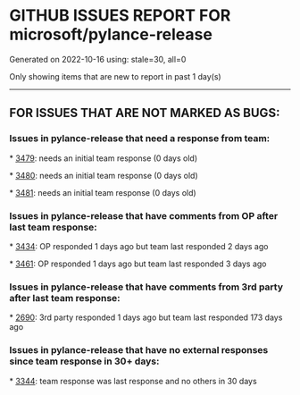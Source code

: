 
# GITHUB ISSUES REPORT FOR microsoft/pylance-release


Generated on 2022-10-16 using: stale=30, all=0


Only showing items that are new to report in past 1 day(s)


---

## FOR ISSUES THAT ARE NOT MARKED AS BUGS:


### Issues in pylance-release that need a response from team:


\* [3479](https://github.com/microsoft/pylance-release/issues/3479 "Pylance now seems to change all existing imports to absolute imports"): needs an initial team response (0 days old)

\* [3480](https://github.com/microsoft/pylance-release/issues/3480 "code action for return type generation"): needs an initial team response (0 days old)

\* [3481](https://github.com/microsoft/pylance-release/issues/3481 "How to start the DAP server with ms-python.python-2022.16.0 manually？"): needs an initial team response (0 days old)

### Issues in pylance-release that have comments from OP after last team response:


\* [3434](https://github.com/microsoft/pylance-release/issues/3434 "Errors in bundled stubs showing in workspace"): OP responded 1 days ago but team last responded 2 days ago

\* [3461](https://github.com/microsoft/pylance-release/issues/3461 "Pylance causes Renaming to Format file"): OP responded 1 days ago but team last responded 3 days ago

### Issues in pylance-release that have comments from 3rd party after last team response:


\* [2690](https://github.com/microsoft/pylance-release/issues/2690 "Showing LaTeX formulas in python help pop-up"): 3rd party responded 1 days ago but team last responded 173 days ago

### Issues in pylance-release that have no external responses since team response in 30+ days:


\* [3344](https://github.com/microsoft/pylance-release/issues/3344 "Autocompletion and error checking very slow"): team response was last response and no others in 30 days
